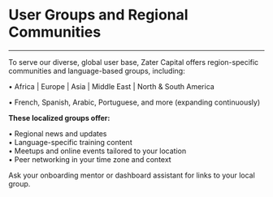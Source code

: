 # User Groups and Regional Communities

***

To serve our diverse, global user base, Zater Capital offers region-specific communities and language-based groups, including:

• Africa | Europe | Asia | Middle East | North & South America

• French, Spanish, Arabic, Portuguese, and more (expanding continuously)

**These localized groups offer:**

• Regional news and updates\
• Language-specific training content\
• Meetups and online events tailored to your location\
• Peer networking in your time zone and context

Ask your onboarding mentor or dashboard assistant for links to your local group.
